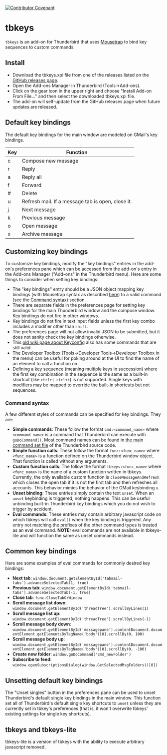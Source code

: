 [![Contributor Covenant](https://img.shields.io/badge/Contributor%20Covenant-v2.0%20adopted-ff69b4.svg)](code_of_conduct.md)

# tbkeys

`tbkeys` is an add-on for Thunderbird that uses [Mousetrap](https://craig.is/killing/mice) to bind key sequences to custom commands.

## Install

- Download the tbkeys.xpi file from one of the releases listed on the [GitHub releases page](https://github.com/willsALMANJ/tbkeys/releases).
- Open the Add-ons Manager in Thunderbird (Tools->Add-ons).
- Click on the gear icon in the upper right and choose "Install Add-on From File..." and then select the downloaded tbkeys.xpi file.
- The add-on will self-update from the GitHub releases page when future updates are released.

## Default key bindings

The default key bindings for the main window are modeled on GMail's key bindings.

| Key | Function                                          |
| --- | ------------------------------------------------- |
| c   | Compose new message                               |
| r   | Reply                                             |
| a   | Reply all                                         |
| f   | Forward                                           |
| #   | Delete                                            |
| u   | Refresh mail. If a message tab is open, close it. |
| j   | Next message                                      |
| k   | Previous message                                  |
| o   | Open message                                      |
| x   | Archive message                                   |

## Customizing key bindings

To customize key bindings, modify the "key bindings" entries in the add-on's preferences pane which can be accessed from the add-on's entry in the Add-ons Manager ("Add-ons" in the Thunderbird menu).
Here are some things to consider when setting key bindings:

- The "key bindings" entry should be a JSON object mapping key bindings (with Mousetrap syntax as described [here](https://craig.is/killing/mice)) to a valid command (see the [Command syntax](#command-syntax)) section.
- There are separate fields in the preferences page for setting key bindings for the main Thunderbird window and the compose window.
  Key bindings do not fire in other windows.
- Key bindings do not fire in text input fields unless the first key combo includes a modifier other than `shift`.
- The preferences page will not allow invalid JSON to be submitted, but it does not sanity check the key bindings otherwise.
- This [old wiki page about Keyconfig](http://kb.mozillazine.org/Keyconfig_extension:_Thunderbird) also has some commands that are still valid.
- The Developer Toolbox (Tools->Developer Tools->Developer Toolbox in the menu) can be useful for poking around at the UI to find the name of an element to call a function on.
- Defining a key sequence (meaning multiple keys in succession) where the first key combination in the sequence is the same as a built-in shortcut (like `ctrl+j ctrl+k`) is not supported.
  Single keys with modifiers may be mapped to override the built-in shortcuts but not sequences.

### Command syntax

A few different styles of commands can be specified for key bindings.
They are:

- **Simple commands**: These follow the format `cmd:<command_name>` where `<command_name>` is a command that Thunderbird can execute with `goDoCommand()`.
  Most command names can be found in [the main command set file](https://hg.mozilla.org/comm-central/file/tip/mail/base/content/mainCommandSet.inc.xhtml) of the Thunderbird source code.
- **Simple function calls**: These follow the format `func:<func_name>` where `<func_name>` is a function defined on the Thunderbird window object.
  That function is called without any arguments.
- **Custom function calls**: The follow the format `tbkeys:<func_name>` where `<func_name>` is the name of a custom function written in tbkeys.
  Currently, the only available custom function is `closeMessageAndRefresh` which closes the open tab if it is not the first tab and then refreshes all accounts.
  This behavior mimics the behavior of the GMail keybinding `u`.
- **Unset binding**: These entries simply contain the text `unset`.
  When an `unset` keybinding is triggered, nothing happens.
  This can be useful unbinding built-in Thunderbird key bindings which you do not wish to trigger by accident.
- **Eval commands**: These entries may contain arbitrary javascript code on which tbkeys will call `eval()` when the key binding is triggered.
  Any entry not matching the prefixes of the other command types is treated as an eval command.
  **NOTE:** eval commands are not available in tbkeys-lite and will function the same as unset commands instead.

## Common key bindings

Here are some examples of eval commands for commonly desired key bindings:

- **Next tab**: `window.document.getElementById('tabmail-tabs').advanceSelectedTab(1, true)`
- **Previous tab**: `window.document.getElementById('tabmail-tabs').advanceSelectedTab(-1, true)`
- **Close tab**: `func:CloseTabOrWindow`
- **Scroll message list down**: `window.document.getElementById('threadTree').scrollByLines(1)`
- **Scroll message list up**: `window.document.getElementById('threadTree').scrollByLines(-1)`
- **Scroll message body down**: `window.document.getElementById('messagepane').contentDocument.documentElement.getElementsByTagName('body')[0].scrollBy(0, 100)`
- **Scroll message body up**: `window.document.getElementById('messagepane').contentDocument.documentElement.getElementsByTagName('body')[0].scrollBy(0, -100)`
- **Create new folder**: `window.goDoCommand('cmd_newFolder')`
- **Subscribe to feed**: `window.openSubscriptionsDialog(window.GetSelectedMsgFolders()[0])`

## Unsetting default key bindings

The "Unset singles" button in the preferences pane can be used to unset Thunderbird's default single key bindings in the main window.
This function set all of Thunderbird's default single key shortcuts to `unset` unless they are currently set in tbkey's preferences (that is, it won't overwrite tbkeys' existing settings for single key shortcuts).

## tbkeys and tbkeys-lite

tbkeys-lite is a version of tbkeys with the ability to execute arbitrary javascript removed.
